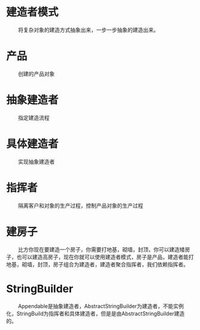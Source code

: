 
# 建造者模式
&emsp;&emsp; 将复杂对象的建造方式抽象出来，一步一步抽象的建造出来。

# 产品
&emsp;&emsp; 创建的产品对象

# 抽象建造者
&emsp;&emsp; 指定建造流程

# 具体建造者
&emsp;&emsp; 实现抽象建造者

# 指挥者
&emsp;&emsp; 隔离客户和对象的生产过程，控制产品对象的生产过程

# 建房子
&emsp;&emsp; 比方你现在要建造一个房子，你需要打地基，砌墙，封顶，你可以建造矮房子，也可以建造高房子，现在你就可以使用建造者模式，房子是产品，建造者能打地基，砌墙，封顶，房子组合为建造者，建造者聚合指挥者，我们依赖指挥者。

# StringBuilder
&emsp;&emsp; Appendable是抽象建造者，AbstractStringBuilder为建造者，不能实例化，StringBuild为指挥者和具体建造者，但是是由AbstractStringBuilder建造的。



